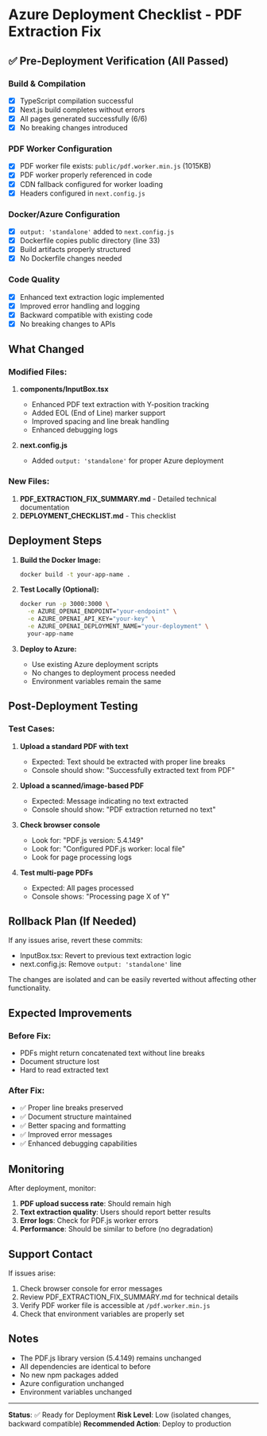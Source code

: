 # Azure Deployment Checklist - PDF Extraction Fix

## ✅ Pre-Deployment Verification (All Passed)

### Build & Compilation
- [x] TypeScript compilation successful
- [x] Next.js build completes without errors
- [x] All pages generated successfully (6/6)
- [x] No breaking changes introduced

### PDF Worker Configuration
- [x] PDF worker file exists: `public/pdf.worker.min.js` (1015KB)
- [x] PDF worker properly referenced in code
- [x] CDN fallback configured for worker loading
- [x] Headers configured in `next.config.js`

### Docker/Azure Configuration
- [x] `output: 'standalone'` added to `next.config.js`
- [x] Dockerfile copies public directory (line 33)
- [x] Build artifacts properly structured
- [x] No Dockerfile changes needed

### Code Quality
- [x] Enhanced text extraction logic implemented
- [x] Improved error handling and logging
- [x] Backward compatible with existing code
- [x] No breaking changes to APIs

## What Changed

### Modified Files:
1. **components/InputBox.tsx**
   - Enhanced PDF text extraction with Y-position tracking
   - Added EOL (End of Line) marker support
   - Improved spacing and line break handling
   - Enhanced debugging logs

2. **next.config.js**
   - Added `output: 'standalone'` for proper Azure deployment

### New Files:
1. **PDF_EXTRACTION_FIX_SUMMARY.md** - Detailed technical documentation
2. **DEPLOYMENT_CHECKLIST.md** - This checklist

## Deployment Steps

1. **Build the Docker Image:**
   ```bash
   docker build -t your-app-name .
   ```

2. **Test Locally (Optional):**
   ```bash
   docker run -p 3000:3000 \
     -e AZURE_OPENAI_ENDPOINT="your-endpoint" \
     -e AZURE_OPENAI_API_KEY="your-key" \
     -e AZURE_OPENAI_DEPLOYMENT_NAME="your-deployment" \
     your-app-name
   ```

3. **Deploy to Azure:**
   - Use existing Azure deployment scripts
   - No changes to deployment process needed
   - Environment variables remain the same

## Post-Deployment Testing

### Test Cases:
1. **Upload a standard PDF with text**
   - Expected: Text should be extracted with proper line breaks
   - Console should show: "Successfully extracted text from PDF"

2. **Upload a scanned/image-based PDF**
   - Expected: Message indicating no text extracted
   - Console should show: "PDF extraction returned no text"

3. **Check browser console**
   - Look for: "PDF.js version: 5.4.149"
   - Look for: "Configured PDF.js worker: local file"
   - Look for page processing logs

4. **Test multi-page PDFs**
   - Expected: All pages processed
   - Console shows: "Processing page X of Y"

## Rollback Plan (If Needed)

If any issues arise, revert these commits:
- InputBox.tsx: Revert to previous text extraction logic
- next.config.js: Remove `output: 'standalone'` line

The changes are isolated and can be easily reverted without affecting other functionality.

## Expected Improvements

### Before Fix:
- PDFs might return concatenated text without line breaks
- Document structure lost
- Hard to read extracted text

### After Fix:
- ✅ Proper line breaks preserved
- ✅ Document structure maintained
- ✅ Better spacing and formatting
- ✅ Improved error messages
- ✅ Enhanced debugging capabilities

## Monitoring

After deployment, monitor:
1. **PDF upload success rate**: Should remain high
2. **Text extraction quality**: Users should report better results
3. **Error logs**: Check for PDF.js worker errors
4. **Performance**: Should be similar to before (no degradation)

## Support Contact

If issues arise:
1. Check browser console for error messages
2. Review PDF_EXTRACTION_FIX_SUMMARY.md for technical details
3. Verify PDF worker file is accessible at `/pdf.worker.min.js`
4. Check that environment variables are properly set

## Notes

- The PDF.js library version (5.4.149) remains unchanged
- All dependencies are identical to before
- No new npm packages added
- Azure configuration unchanged
- Environment variables unchanged

---

**Status**: ✅ Ready for Deployment
**Risk Level**: Low (isolated changes, backward compatible)
**Recommended Action**: Deploy to production
